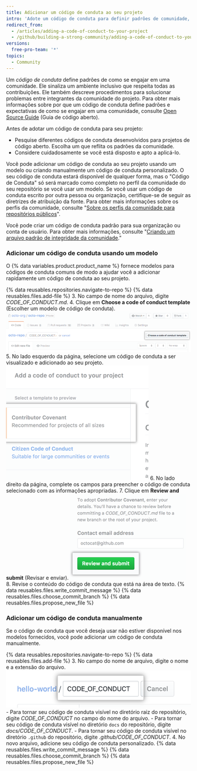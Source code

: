 ```yaml
---
title: Adicionar um código de conduta ao seu projeto
intro: 'Adote um código de conduta para definir padrões de comunidade, sinalizar um projeto receptivo e inclusivo, bem como descrever procedimentos para tratamento de abuso.'
redirect_from:
  - /articles/adding-a-code-of-conduct-to-your-project
  - /github/building-a-strong-community/adding-a-code-of-conduct-to-your-project
versions:
  free-pro-team: '*'
topics:
  - Community
---
```


Um *código de conduta* define padrões de como se engajar em uma comunidade. Ele sinaliza um ambiente inclusivo que respeita todas as contribuições. Ele também descreve procedimentos para solucionar problemas entre integrantes da comunidade do projeto. Para obter mais informações sobre por que um código de conduta define padrões e expectativas de como se engajar em uma comunidade, consulte [Open Source Guide](https://opensource.guide/code-of-conduct/) (Guia de código aberto).

Antes de adotar um código de conduta para seu projeto:

* Pesquise diferentes códigos de conduta desenvolvidos para projetos de código aberto. Escolha um que reflita os padrões da comunidade.
* Considere cuidadosamente se você está disposto e apto a aplicá-lo.

Você pode adicionar um código de conduta ao seu projeto usando um modelo ou criando manualmente um código de conduta personalizado. O seu código de conduta estará disponível de qualquer forma, mas o "Código de Conduta" só será marcado como completo no perfil da comunidade do seu repositório se você usar um modelo. Se você usar um código de conduta escrito por outra pessoa ou organização, certifique-se de seguir as diretrizes de atribuição da fonte. Para obter mais informações sobre os perfis da comunidade, consulte "[Sobre os perfis da comunidade para repositórios públicos](//communities/setting-up-your-project-for-healthy-contributions/about-community-profiles-for-public-repositories)".

Você pode criar um código de conduta padrão para sua organização ou conta de usuário. Para obter mais informações, consulte "[Criando um arquivo padrão de integridade da comunidade](/communities/setting-up-your-project-for-healthy-contributions/creating-a-default-community-health-file)."

### Adicionar um código de conduta usando um modelo

O {% data variables.product.product_name %} fornece modelos para códigos de conduta comuns de modo a ajudar você a adicionar rapidamente um código de conduta ao seu projeto.

{% data reusables.repositories.navigate-to-repo %}
{% data reusables.files.add-file %}
3. No campo de nome do arquivo, digite *CODE_OF_CONDUCT.md*.
4. Clique em **Choose a code of conduct template** (Escolher um modelo de código de conduta). ![Botão para escolher um modelo de código de conduta](/assets/images/help/repository/code-of-conduct-tool.png)
5. No lado esquerdo da página, selecione um código de conduta a ser visualizado e adicionado ao seu projeto. ![Seleção de um modelo de código de conduta](/assets/images/help/repository/code-of-conduct-tool-picker.png)
6. No lado direito da página, complete os campos para preencher o código de conduta selecionado com as informações apropriadas.
7. Clique em **Review and submit** (Revisar e enviar). ![Revisar e enviar código de conduta ao projeto](/assets/images/help/repository/code-of-conduct-tool-review.png)
8. Revise o conteúdo do código de conduta que está na área de texto.
{% data reusables.files.write_commit_message %}
{% data reusables.files.choose_commit_branch %}
{% data reusables.files.propose_new_file %}

### Adicionar um código de conduta manualmente

Se o código de conduta que você deseja usar não estiver disponível nos modelos fornecidos, você pode adicionar um código de conduta manualmente.

{% data reusables.repositories.navigate-to-repo %}
{% data reusables.files.add-file %}
3. No campo do nome de arquivo, digite o nome e a extensão do arquivo. ![Nome do arquivo do novo código de conduta](/assets/images/help/repository/new-code-of-conduct-file-name.png)
    - Para tornar seu código de conduta visível no diretório raiz do repositório, digite *CODE_OF_CONDUCT* no campo do nome do arquivo.
    - Para tornar seu código de conduta visível no diretório `docs` do repositório, digite *docs/CODE_OF_CONDUCT*.
    - Para tornar seu código de conduta visível no diretório `.github` do repositório, digite *.github/CODE_OF_CONDUCT*.
4. No novo arquivo, adicione seu código de conduta personalizado.
{% data reusables.files.write_commit_message %}
{% data reusables.files.choose_commit_branch %}
{% data reusables.files.propose_new_file %}
